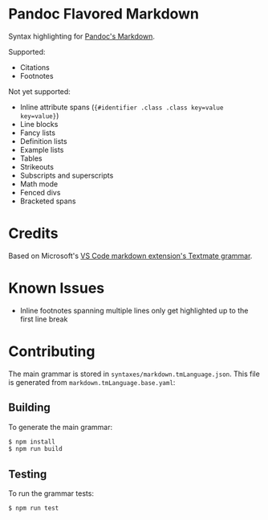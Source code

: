 # Pandoc Flavored Markdown

Syntax highlighting for [Pandoc's Markdown](https://pandoc.org/MANUAL.html#pandocs-markdown).

Supported:
* Citations
* Footnotes

Not yet supported:
* Inline attribute spans (`{#identifier .class .class key=value key=value}`)
* Line blocks
* Fancy lists
* Definition lists
* Example lists
* Tables
* Strikeouts
* Subscripts and superscripts
* Math mode
* Fenced divs
* Bracketed spans

# Credits

Based on Microsoft's [VS Code markdown extension's Textmate grammar](https://github.com/Microsoft/vscode-markdown-tm-grammar).

# Known Issues

* Inline footnotes spanning multiple lines only get highlighted up to the first line break

# Contributing

The main grammar is stored in `syntaxes/markdown.tmLanguage.json`. This file is generated from `markdown.tmLanguage.base.yaml`:

## Building

To generate the main grammar:

```bash
$ npm install
$ npm run build 
```

## Testing

To run the grammar tests:

```bash
$ npm run test
```
